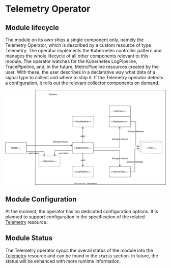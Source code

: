 # Telemetry Operator

## Module lifecycle

The module on its own ships a single component only, namely the Telemetry Operator, which is described by a custom resource of type Telemetry. The operator implements the Kubernetes controller pattern and manages the whole lifecycle of all other components relevant to this module. The operator watches for the Kubernetes LogPipeline, TracePipeline, and, in the future, MetricPipeline resources created by the user. With these, the user describes in a declarative way what data of a signal type to collect and where to ship it.
If the Telemetry operator detects a configuration, it rolls out the relevant collector components on demand.

![Operator](./assets/operator-lifecycle.drawio.svg)

## Module Configuration

At the moment, the operator has no dedicated configuration options. It is planned to support configuration in the specification of the related [Telemetry](./resources/01-telemetry.md) resource.

## Module Status
The Telemetry operator syncs the overall status of the module into the [Telemetry](./resources/01-telemetry.md) resource and can be found in the `status` section. In future, the status will be enhanced with more runtime information.
